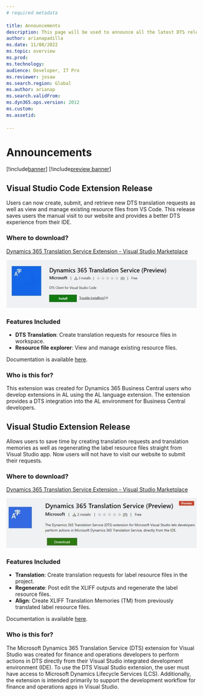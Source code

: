 ```yaml
---
# required metadata

title: Announcements
description: This page will be used to announce all the latest DTS releases to the users
author: arianapadilla
ms.date: 11/08/2022
ms.topic: overview
ms.prod: 
ms.technology: 
audience: Developer, IT Pro
ms.reviewer: josaw
ms.search.region: Global
ms.author: arianap
ms.search.validFrom: 
ms.dyn365.ops.version: 2012
ms.custom:
ms.assetid:

---
```


# Announcements

[!include[banner](../includes/banner.md)]
[!include[preview banner](../includes/preview-banner.md)]

## Visual Studio Code Extension Release

Users can now create, submit, and retrieve new DTS translation requests as well as view and manage existing resource files from VS Code. This release saves users the manual visit to our website and provides a better DTS experience from their IDE. 

### Where to download? 

[Dynamics 365 Translation Service Extension - Visual Studio Marketplace]([https://marketplace.visualstudio.com/](https://nam06.safelinks.protection.outlook.com/?url=https%3A%2F%2Fmarketplace.visualstudio.com%2Fitems%3FitemName%3Ddts-publisher.dts-vsc&data=05%7C01%7Carianap%40microsoft.com%7C2fcbec5426ce46f2a75108da4ad19678%7C72f988bf86f141af91ab2d7cd011db47%7C1%7C0%7C637904561304230329%7CUnknown%7CTWFpbGZsb3d8eyJWIjoiMC4wLjAwMDAiLCJQIjoiV2luMzIiLCJBTiI6Ik1haWwiLCJXVCI6Mn0%3D%7C3000%7C%7C%7C&sdata=bGNyOcGpLtlt%2Fs0D2LyoF3DyiOkipWHj0qbe1Mzep6g%3D&reserved=0))

![Visual Studio Code Extension Download](./media/dts-vscode-extension1.jpg)


### Features Included

- **DTS Translation**: Create translation requests for resource files in workspace.
- **Resource file explorer**: View and manage existing resource files.

Documentation is available [here](https://nam06.safelinks.protection.outlook.com/?url=https%3A%2F%2Fdocs.microsoft.com%2Fen-us%2Fdynamics365%2Ffin-ops-core%2Fdev-itpro%2Flifecycle-services%2Fdts-vscode-doc&data=05%7C01%7Carianap%40microsoft.com%7C2fcbec5426ce46f2a75108da4ad19678%7C72f988bf86f141af91ab2d7cd011db47%7C1%7C0%7C637904561304230329%7CUnknown%7CTWFpbGZsb3d8eyJWIjoiMC4wLjAwMDAiLCJQIjoiV2luMzIiLCJBTiI6Ik1haWwiLCJXVCI6Mn0%3D%7C3000%7C%7C%7C&sdata=gkEl5PNldkEKdv9HVzggN8ij62%2B7AK99uoBJtYX%2BNj4%3D&reserved=0).

### Who is this for? 

This extension was created for Dynamics 365 Business Central users who develop extensions in AL using the AL language extension. The extension provides a DTS integration into the AL environment for Business Central developers.



## Visual Studio Extension Release

Allows users to save time by creating translation requests and translation memories as well as regenerating the label resource files straight from Visual Studio app. Now users will not have to visit our website to submit their requests.  

### Where to download? 

[Dynamics 365 Translation Service Extension - Visual Studio Marketplace](https://nam06.safelinks.protection.outlook.com/?url=https%3A%2F%2Fmarketplace.visualstudio.com%2Fitems%3FitemName%3Ddts-publisher.dts-vs-ext%26ssr%3Dfalse%23overview&data=05%7C01%7Carianap%40microsoft.com%7C86fbe9e548d84f345ab708da5478d62b%7C72f988bf86f141af91ab2d7cd011db47%7C1%7C0%7C637915175207697758%7CUnknown%7CTWFpbGZsb3d8eyJWIjoiMC4wLjAwMDAiLCJQIjoiV2luMzIiLCJBTiI6Ik1haWwiLCJXVCI6Mn0%3D%7C3000%7C%7C%7C&sdata=2GyaUhBDFpbrZQdoBawScYNAuj4sJUZojM63zN9JdA4%3D&reserved=0)

![Visual Studio Extension Download](./media/dts-vs-extension1.jpg)

### Features Included

- **Translation**: Create translation requests for label resource files in the project.
- **Regenerate**: Post edit the XLIFF outputs and regenerate the label resource files.
- **Align**: Create XLIFF Translation Memories (TM) from previously translated label resource files.

Documentation is available [here](https://nam06.safelinks.protection.outlook.com/?url=https%3A%2F%2Fdocs.microsoft.com%2Fen-us%2Fdynamics365%2Ffin-ops-core%2Fdev-itpro%2Flifecycle-services%2Fdts-visual-studio&data=05%7C01%7Carianap%40microsoft.com%7C86fbe9e548d84f345ab708da5478d62b%7C72f988bf86f141af91ab2d7cd011db47%7C1%7C0%7C637915175207697758%7CUnknown%7CTWFpbGZsb3d8eyJWIjoiMC4wLjAwMDAiLCJQIjoiV2luMzIiLCJBTiI6Ik1haWwiLCJXVCI6Mn0%3D%7C3000%7C%7C%7C&sdata=%2FH4%2B2xHeV3ma5iz5vg7zY7cJpnKCpGFNCVJCGL3bvTY%3D&reserved=0).

### Who is this for? 

The Microsoft Dynamics 365 Translation Service (DTS) extension for Visual Studio was created for finance and operations developers to perform actions in DTS directly from their Visual Studio integrated development environment (IDE). To use the DTS Visual Studio extension, the user must have access to Microsoft Dynamics Lifecycle Services (LCS). Additionally, the extension is intended primarily to support the development workflow for finance and operations apps in Visual Studio.


